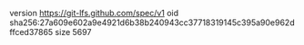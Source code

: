 version https://git-lfs.github.com/spec/v1
oid sha256:27a609e602a9e4921d6b38b240943cc37718319145c395a90e962dffced37865
size 5697

